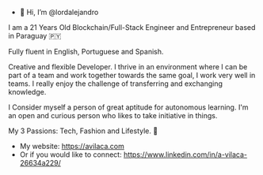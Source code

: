 - 👋 Hi, I’m @lordalejandro

I am a 21 Years Old Blockchain/Full-Stack Engineer and Entrepreneur based in Paraguay 🇵🇾 

Fully fluent in English, Portuguese and Spanish.

Creative and flexible Developer. I thrive in an environment where I can be part of a team and work together towards the same goal, I work very well in teams. I really enjoy the challenge of transferring and exchanging knowledge.

I Consider myself a person of great aptitude for autonomous learning. I'm an open and curious person who likes to take initiative in things.

My 3 Passions: Tech, Fashion and Lifestyle. 👾

- My website: https://avilaca.com
- Or if you would like to connect: https://www.linkedin.com/in/a-vilaca-26634a229/

<!---
lordalejandro/lordalejandro is a ✨ special ✨ repository because its `README.md` (this file) appears on your GitHub profile.
You can click the Preview link to take a look at your changes.
--->
